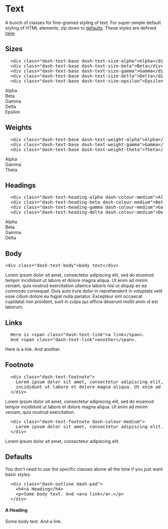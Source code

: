 # Text

<p>
  A bunch of classes for fine-grained styling of text. For super-simple default styling of HTML
  elements, zip down to <a href="/reference/text/#defaults">defaults</a>. These styles are defined
  <a href="https://github.com/dashaudio/components/blob/v{{version}}/components/common/text.scss">here</a>.
</p>

<h2 id="sizes">Sizes</h2>

<pre class="dash-text-size-alpha">
  &lt;div class=&quot;dash-text-base dash-text-size-alpha&quot;&gt;Alpha&lt;/div&gt;
  &lt;div class=&quot;dash-text-base dash-text-size-beta&quot;&gt;Beta&lt;/div&gt;
  &lt;div class=&quot;dash-text-base dash-text-size-gamma&quot;&gt;Gamma&lt;/div&gt;
  &lt;div class=&quot;dash-text-base dash-text-size-delta&quot;&gt;Delta&lt;/div&gt;
  &lt;div class=&quot;dash-text-base dash-text-size-epsilon&quot;&gt;Epsilon&lt;/div&gt;</pre>

<div class="dash-text-base dash-text-size-alpha">Alpha</div>
<div class="dash-text-base dash-text-size-beta">Beta</div>
<div class="dash-text-base dash-text-size-gamma">Gamma</div>
<div class="dash-text-base dash-text-size-delta">Delta</div>
<div class="dash-text-base dash-text-size-epsilon">Epsilon</div>

<h2 id="weights">Weights</h2>

<pre class="dash-text-size-alpha">
  &lt;div class=&quot;dash-text-base dash-text-weight-alpha&quot;&gt;Alpha&lt;/div&gt;
  &lt;div class=&quot;dash-text-base dash-text-weight-gamma&quot;&gt;Gamma&lt;/div&gt;
  &lt;div class=&quot;dash-text-base dash-text-weight-theta&quot;&gt;Theta&lt;/div&gt;</pre>

<div class="dash-text-base dash-text-weight-alpha">Alpha</div>
<div class="dash-text-base dash-text-weight-gamma">Gamma</div>
<div class="dash-text-base dash-text-weight-theta">Theta</div>

<h2 id="headings">Headings</h2>

<pre class="dash-text-size-alpha">
  &lt;div class=&quot;dash-text-heading-alpha dash-colour-medium&quot;&gt;Alpha&lt;/div&gt;
  &lt;div class=&quot;dash-text-heading-beta dash-colour-medium&quot;&gt;Beta&lt;/div&gt;
  &lt;div class=&quot;dash-text-heading-gamma dash-colour-medium&quot;&gt;Gamma&lt;/div&gt;
  &lt;div class=&quot;dash-text-heading-delta dash-colour-medium&quot;&gt;Delta&lt;/div&gt;</pre>


<div class="dash-text-heading-alpha dash-colour-medium">Alpha</div>
<div class="dash-text-heading-beta dash-colour-medium">Beta</div>
<div class="dash-text-heading-gamma dash-colour-medium">Gamma</div>
<div class="dash-text-heading-delta dash-colour-medium">Delta</div>

<h2 id="body">Body</h2>

<pre class="dash-text-size-alpha">&lt;div class=&quot;dash-text-body&quot;&gt;body text&lt;/div&gt;</pre>

<div class="dash-text-body">
  Lorem ipsum dolor sit amet, consectetur adipiscing elit, sed do eiusmod tempor
  incididunt ut labore et dolore magna aliqua. Ut enim ad minim veniam, quis nostrud exercitation
  ullamco laboris nisi ut aliquip ex ea commodo consequat. Duis aute irure dolor in reprehenderit
  in voluptate velit esse cillum dolore eu fugiat nulla pariatur. Excepteur sint occaecat
  cupidatat non proident, sunt in culpa qui officia deserunt mollit anim id est laborum.
</div>

<h2 id="links">Links</h2>

<pre class="dash-text-size-alpha">
  Here is &lt;span class=&quot;dash-text-link&quot;&gt;a link&lt;/span&gt;.
  And &lt;span class=&quot;dash-text-link&quot;&gt;another&lt;/span&gt;.</pre>

<div class="dash-text-body">
  Here is <span class="dash-text-link">a link</span>.
  And <span class="dash-text-link">another</span>.
</div>

<h2 id="footnote">Footnote</h2>

<pre class="dash-text-size-alpha">
  &lt;div class=&quot;dash-text-footnote&quot;&gt;
    Lorem ipsum dolor sit amet, consectetur adipiscing elit, sed do eiusmod tempor
    incididunt ut labore et dolore magna aliqua. Ut enim ad minim veniam, quis nostrud exercitation.
  &lt;/div&gt;</pre>

  <div class="dash-text-footnote">
    Lorem ipsum dolor sit amet, consectetur adipiscing elit, sed do eiusmod tempor
    incididunt ut labore et dolore magna aliqua. Ut enim ad minim veniam, quis nostrud exercitation.
  </div>

<pre class="dash-text-size-alpha">
  &lt;div class=&quot;dash-text-footnote dash-colour-medium&quot;&gt;
    Lorem ipsum dolor sit amet, consectetur adipiscing elit.
  &lt;/div&gt;</pre>

  <div class="dash-text-footnote dash-colour-medium">
    Lorem ipsum dolor sit amet, consectetur adipiscing elit.
  </div>

<h2 id="defaults">Defaults</h2>

<p>
  You don't need to use the specific classes above all the time if you just want basic styles.
</p>

<pre class="dash-text-size-alpha">
  &lt;div class=&quot;dash-outline dash-pad&quot;&gt;
    &lt;h4&gt;A Heading&lt;/h4&gt;
    &lt;p&gt;Some body text. And &lt;a&gt;a link&lt;/a&gt;.&lt;/p&gt;
  &lt;/div&gt;</pre>

<div class="dash-outline dash-pad">
  <h4>A Heading</h4>
  <p>Some body text. And <a>a link</a>.</p>
</div>
